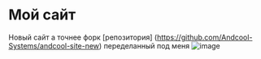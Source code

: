 # Мой сайт 
Новый сайт а точнее форк [репозитория] (https://github.com/Andcool-Systems/andcool-site-new) переделанный под меня
![image](https://github.com/user-attachments/assets/475c9957-9e7e-494e-980d-53ff3d03c003)
